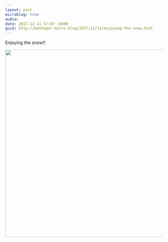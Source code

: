 ```yaml
---
layout: post
microblog: true
audio: 
date: 2017-12-11 17:07 -0400
guid: http://benhager.micro.blog/2017/12/11/enjoying-the-snow.html
---
```

Enjoying the snow!!

<img src="http://hager.blog/uploads/2017/af933c7c8d.jpg" width="600" height="600" />
